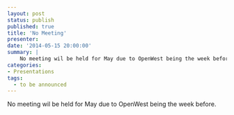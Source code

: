```yaml
---
layout: post
status: publish
published: true
title: 'No Meeting'
presenter:
date: '2014-05-15 20:00:00'
summary: |
    No meeting wil be held for May due to OpenWest being the week before.
categories:
- Presentations
tags:
  - to be announced
---
```

No meeting wil be held for May due to OpenWest being the week before.